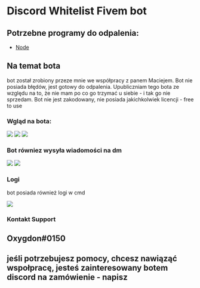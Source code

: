 # Discord Whitelist Fivem bot
## Potrzebne programy do odpalenia:
- [Node](https://nodejs.org/en/blog/release/v14.19.0/)

## Na temat bota

bot został zrobiony przeze mnie we współpracy z panem Maciejem. Bot nie posiada błędów, jest gotowy do odpalenia. Upubliczniam tego bota ze względu na to, że nie mam po co go trzymać u siebie - i tak go nie sprzedam. Bot nie jest zakodowany, nie posiada jakichkolwiek licencji - free to use

### Wgląd na bota:

![](https://imgur.com/cmlqaLM.png)
![](https://imgur.com/sSYeU07.png)
![](https://imgur.com/6nCuqGF.png)

### Bot równiez wysyła wiadomości na dm

![](https://imgur.com/ftmdN8P.png)
![](https://imgur.com/vnZGIvy.png)

### Logi

bot posiada również logi w cmd

![](https://imgur.com/KqrAtRu.png)

### Kontakt Support

## Oxygdon#0150

## jeśli potrzebujesz pomocy, chcesz nawiąząć wspołpracę, jesteś zainteresowany botem discord na zamówienie - napisz
